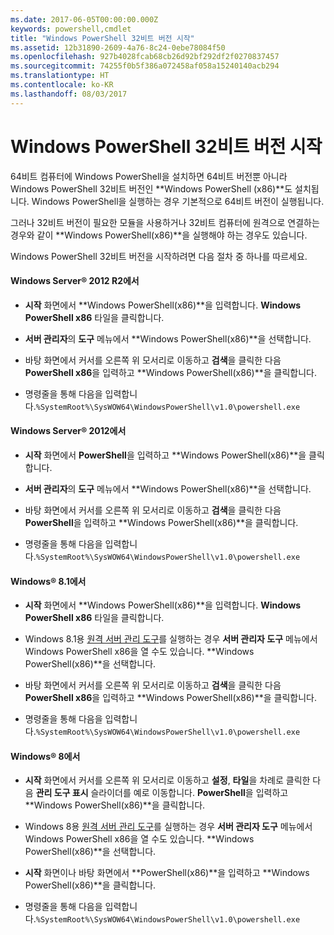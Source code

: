 ```yaml
---
ms.date: 2017-06-05T00:00:00.000Z
keywords: powershell,cmdlet
title: "Windows PowerShell 32비트 버전 시작"
ms.assetid: 12b31890-2609-4a76-8c24-0ebe78084f50
ms.openlocfilehash: 927b4028fcab68cb26d92bf292df2f0270837457
ms.sourcegitcommit: 74255f0b5f386a072458af058a15240140acb294
ms.translationtype: HT
ms.contentlocale: ko-KR
ms.lasthandoff: 08/03/2017
---
```

# <a name="starting-the-32-bit-version-of-windows-powershell"></a>Windows PowerShell 32비트 버전 시작
64비트 컴퓨터에 Windows PowerShell을 설치하면 64비트 버전뿐 아니라 Windows PowerShell 32비트 버전인 **Windows PowerShell (x86)**도 설치됩니다. Windows PowerShell을 실행하는 경우 기본적으로 64비트 버전이 실행됩니다.

그러나 32비트 버전이 필요한 모듈을 사용하거나 32비트 컴퓨터에 원격으로 연결하는 경우와 같이 **Windows PowerShell(x86)**을 실행해야 하는 경우도 있습니다.

Windows PowerShell 32비트 버전을 시작하려면 다음 절차 중 하나를 따르세요.

#### <a name="in-windows-server-2012-r2"></a>Windows Server® 2012 R2에서

-   **시작** 화면에서 **Windows PowerShell(x86)**을 입력합니다. **Windows PowerShell x86** 타일을 클릭합니다.

-   **서버 관리자**의 **도구** 메뉴에서 **Windows PowerShell(x86)**을 선택합니다.

-   바탕 화면에서 커서를 오른쪽 위 모서리로 이동하고 **검색**을 클릭한 다음 **PowerShell x86**을 입력하고 **Windows PowerShell(x86)**을 클릭합니다.

-   명령줄을 통해 다음을 입력합니다.`%SystemRoot%\SysWOW64\WindowsPowerShell\v1.0\powershell.exe`

#### <a name="in-windows-server-2012"></a>Windows Server® 2012에서

-   **시작** 화면에서 **PowerShell**을 입력하고 **Windows PowerShell(x86)**을 클릭합니다.

-   **서버 관리자**의 **도구** 메뉴에서 **Windows PowerShell(x86)**을 선택합니다.

-   바탕 화면에서 커서를 오른쪽 위 모서리로 이동하고 **검색**을 클릭한 다음 **PowerShell**을 입력하고 **Windows PowerShell(x86)**을 클릭합니다.

-   명령줄을 통해 다음을 입력합니다.`%SystemRoot%\SysWOW64\WindowsPowerShell\v1.0\powershell.exe`

#### <a name="in-windows-81"></a>Windows® 8.1에서

-   **시작** 화면에서 **Windows PowerShell(x86)**을 입력합니다. **Windows PowerShell x86** 타일을 클릭합니다.

-   Windows 8.1용 [원격 서버 관리 도구](http://go.microsoft.com/fwlink/?LinkID=304145)를 실행하는 경우 **서버 관리자 도구** 메뉴에서 Windows PowerShell x86을 열 수도 있습니다. **Windows PowerShell(x86)**을 선택합니다.

-   바탕 화면에서 커서를 오른쪽 위 모서리로 이동하고 **검색**을 클릭한 다음 **PowerShell x86**을 입력하고 **Windows PowerShell(x86)**을 클릭합니다.
   
-   명령줄을 통해 다음을 입력합니다.`%SystemRoot%\SysWOW64\WindowsPowerShell\v1.0\powershell.exe`

#### <a name="in-windows-8"></a>Windows® 8에서

-   **시작** 화면에서 커서를 오른쪽 위 모서리로 이동하고 **설정**, **타일**을 차례로 클릭한 다음 **관리 도구 표시** 슬라이더를 예로 이동합니다. **PowerShell**을 입력하고 **Windows PowerShell(x86)**을 클릭합니다.

-   Windows 8용 [원격 서버 관리 도구](http://www.microsoft.com/download/details.aspx?id=28972)를 실행하는 경우 **서버 관리자 도구** 메뉴에서 Windows PowerShell x86을 열 수도 있습니다. **Windows PowerShell(x86)**을 선택합니다.

-   **시작** 화면이나 바탕 화면에서 **PowerShell(x86)**을 입력하고 **Windows PowerShell(x86)**을 클릭합니다.

-   명령줄을 통해 다음을 입력합니다.`%SystemRoot%\SysWOW64\WindowsPowerShell\v1.0\powershell.exe`

